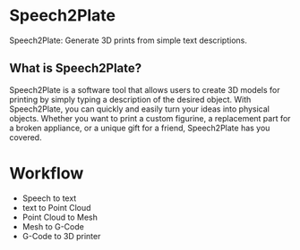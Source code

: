 # Speech2Plate
Speech2Plate: Generate 3D prints from simple text descriptions.


## What is Speech2Plate?
Speech2Plate is a software tool that allows users to create 3D models for printing by simply typing a description of the desired object. With Speech2Plate, you can quickly and easily turn your ideas into physical objects. Whether you want to print a custom figurine, a replacement part for a broken appliance, or a unique gift for a friend, Speech2Plate has you covered.

# Workflow

- Speech to text
- text to Point Cloud
- Point Cloud to Mesh
- Mesh to G-Code
- G-Code to 3D printer
